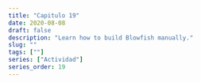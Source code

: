 ```yaml
---
title: "Capitulo 19"
date: 2020-08-08
draft: false
description: "Learn how to build Blowfish manually."
slug: ""
tags: [""]
series: ["Actividad"]
series_order: 19
---
```


